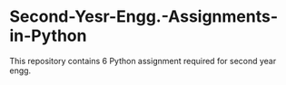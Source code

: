 # Second-Yesr-Engg.-Assignments-in-Python
This repository contains 6 Python assignment required for second year engg. 
